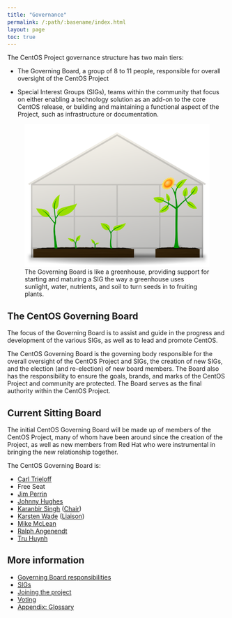 ```yaml
---
title: "Governance"
permalink: /:path/:basename/index.html
layout: page
toc: true
---
```


The CentOS Project governance structure has two main tiers: 

* The Governing Board, a group of 8 to 11 people, responsible for overall
  oversight of the CentOS Project

* Special Interest Groups (SIGs), teams within the community that focus on
  either enabling a technology solution as an add-on to the core CentOS
  release, or building and maintaining a functional aspect of the Project, such
  as infrastructure or documentation.

<figure class="figure">
  <img class="figure-img img-fluid" src="/about/governance/governance-greenhouse.png" alt="Image describing the board">
  <figcaption class="figure-caption">The Governing Board is like a greenhouse, providing support for starting and maturing a SIG the way a greenhouse uses sunlight, water, nutrients, and soil to turn seeds in to fruiting plants.</figcaption>
</figure>

## The CentOS Governing Board

The focus of the Governing Board is to assist and guide in the progress and
development of the various SIGs, as well as to lead and promote CentOS.

The CentOS Governing Board is the governing body responsible for the overall
oversight of the CentOS Project and SIGs, the creation of new SIGs, and the
election (and re-election) of new board members. The Board also has the
responsibility to ensure the goals, brands, and marks of the CentOS Project and
community are protected. The Board serves as the final authority within the
CentOS Project.

## Current Sitting Board

The initial CentOS Governing Board will be made up of members of the CentOS
Project, many of whom have been around since the creation of the Project, as
well as new members from Red Hat who were instrumental in bringing the new
relationship together. 

The CentOS Governing Board is:

* [Carl Trieloff](http://wiki.centos.org/CarlTrieloff)
* Free Seat
* [Jim Perrin](http://wiki.centos.org/JimPerrin)
* [Johnny Hughes](http://wiki.centos.org/JohnnyHughes)
* [Karanbir Singh](http://wiki.centos.org/KaranbirSingh) ([Chair](/about/governance/board-responsibilities/#chair-responsibilities))
* [Karsten Wade](http://wiki.centos.org/KarstenWade) ([Liaison](/about/governance/board-responsibilities/#red-hat-liaison-responsibilities))
* [Mike McLean](http://wiki.centos.org/MikeMcLean)
* [Ralph Angenendt](http://wiki.centos.org/RalphAngenendt)
* [Tru Huynh](http://wiki.centos.org/TruHuynh)

## More information

* [Governing Board responsibilities](/about/governance/board-responsibilities)
* [SIGs](/about/governance/sigs)
* [Joining the project](/about/governance/joining-the-project)
* [Voting](/about/governance/voting)
* [Appendix:  Glossary](/about/governance/appendix-glossary)
